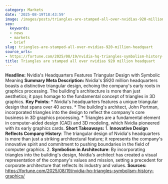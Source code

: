 ```yaml
---
category: Markets
date: '2025-08-19T18:43:59'
image: /images/posts/triangles-are-stamped-all-over-nvidias-920-million-headquart.jpg
seo:
  keywords:
  - news
  - markets
  - brief
slug: triangles-are-stamped-all-over-nvidias-920-million-headquart
source_urls:
- https://fortune.com/2025/08/19/nvidia-hq-triangles-symbolism-history-graphics/
title: Triangles are stamped all over nvidias 920 million headquart
---
```


**Headline:** Nvidia's Headquarters Features Triangular Design with Symbolic Meaning  **Summary Meta Description:** Nvidia's $920 million headquarters boasts a distinctive triangular design, echoing the company's early roots in graphics processing. The building's architecture is more than just aesthetics; it pays homage to the fundamental concept of triangles in 3D graphics.  **Key Points:**  * Nvidia's headquarters features a unique triangular design that spans over 40 acres. * The building's architect, John Portman, incorporated triangles into the design to reflect the company's core business in 3D graphics processing. * Triangles are a fundamental element in computer-aided design (CAD) and 3D modeling, which Nvidia pioneered with its early graphics cards.  **Short Takeaways:**  1. **Innovative Design Reflects Company History**: The triangular design of Nvidia's headquarters is more than just a striking architectural feature; it represents the company's innovative spirit and commitment to pushing boundaries in the field of computer graphics. 2. **Symbolism in Architecture**: By incorporating triangles into the building's design, Nvidia's architect has created a visual representation of the company's values and mission, setting a precedent for corporate architecture that reflects its industry and values.  **Sources:** https://fortune.com/2025/08/19/nvidia-hq-triangles-symbolism-history-graphics/